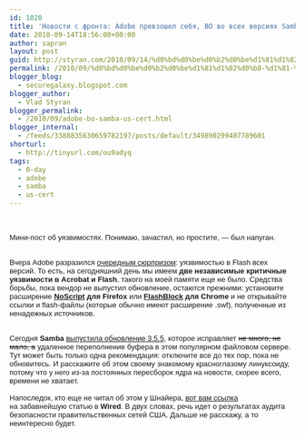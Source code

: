 ```yaml
---
id: 1020
title: 'Новости с фронта: Adobe превзошел себя, BO во всех версиях Samba, массовые уязвимости в US-CERT'
date: 2010-09-14T18:56:00+00:00
author: sapran
layout: post
guid: http://styran.com/2010/09/14/%d0%bd%d0%be%d0%b2%d0%be%d1%81%d1%82%d0%b8-%d1%81-%d1%84%d1%80%d0%be%d0%bd%d1%82%d0%b0-adobe-%d0%bf%d1%80%d0%b5%d0%b2%d0%b7%d0%be%d1%88%d0%b5%d0%bb-%d1%81%d0%b5%d0%b1%d1%8f-bo-%d0%b2%d0%be-%d0%b2/
permalink: /2010/09/%d0%bd%d0%be%d0%b2%d0%be%d1%81%d1%82%d0%b8-%d1%81-%d1%84%d1%80%d0%be%d0%bd%d1%82%d0%b0-adobe-%d0%bf%d1%80%d0%b5%d0%b2%d0%b7%d0%be%d1%88%d0%b5%d0%bb-%d1%81%d0%b5%d0%b1%d1%8f-bo-%d0%b2%d0%be-%d0%b2/
blogger_blog:
  - securegalaxy.blogspot.com
blogger_author:
  - Vlad Styran
blogger_permalink:
  - /2010/09/adobe-bo-samba-us-cert.html
blogger_internal:
  - /feeds/3388835630659782197/posts/default/349890299407789601
shorturl:
  - http://tinyurl.com/ou9adyq
tags:
  - 0-day
  - adobe
  - samba
  - us-cert
---
```

<span style="font-family: Arial; font-size: small;"><span style="font-size: 13px;"></span></span>  
<span style="font-family: Arial; font-size: small;"><span style="font-size: 13px;"> 

<div>
  <span style="font-family: Arial; font-size: small;"><span style="font-size: 13px;">Мини-пост об уязвимостях. Понимаю, зачастил, но простите, &#8212; был напуган.</span></span>
</div>

<div>
  <span style="font-family: Arial; font-size: small;"><span style="font-size: 13px;"><br /></span></span>
</div>

<p>
  </span></span><span style="font-family: Arial; font-size: small;"><span style="font-size: 13px;">Вчера Adobe разразился <a href="https://www.adobe.com/support/security/advisories/apsa10-03.html">очередным сюрпризом</a>:&nbsp;уязвимостью в Flash всех версий. То есть, на сегодняшний день мы имеем <b>две независимые критичные уязвимости в Acrobat и Flash</b>, такого на моей памяти еще не было. Средства борьбы, пока вендор не выпустил обновление, остаются прежними: установите расширение <b><a href="http://draft.blogger.com/goog_1180003150">NoScript</a><span style="font-weight: normal;">&nbsp;</span></b><b>для Firefox</b> или <b><a href="https://chrome.google.com/extensions/detail/cdngiadmnkhgemkimkhiilgffbjijcie?hl=ru">FlashBlock</a> для Chrome</b> и не открывайте ссылки и flash-файлы (которые обычно имеют расширение .swf), полученные из ненадежных источников.</span></span> 
  
  <div>
    <span style="font-family: Arial; font-size: small;"><span style="font-size: 13px;"><br /></span></span>
  </div>
  
  <div>
    <span style="font-family: Arial; font-size: small;"><span style="font-size: 13px;">Сегодня <b>Samba </b><a href="https://us1.samba.org/samba/history/samba-3.5.5.html">выпустила обновление 3.5.5</a>, которое исправляет <s>не много, не мало, а</s> удаленное переполнение буфера в этом популярном файловом сервере. Тут может быть только одна рекомендация: отключите все до тех пор, пока не обновитесь. И расскажите об этом своему знакомому красноглазому линуксоиду, потому что у него из-за постоянных пересборок ядра на новости, скорее всего, времени не хватает.</span></span>
  </div>
  
  <div>
    <span style="font-family: Arial; font-size: small;"><span style="font-size: 13px;"><br /></span></span>
  </div>
  
  <div>
    <span style="font-family: Arial; font-size: small;"><span style="font-size: 13px;">Напоследок, кто еще не читал об этом у Шнайера, <a href="http://www.wired.com/threatlevel/2010/09/us-cert/">вот вам ссылка</a> на&nbsp;забавнейшую&nbsp;статью в <b>Wired</b>. В двух словах, речь идет о результатах аудита безопасности правительственных сетей США. Дальше не расскажу, а то неинтересно будет.</span></span>
  </div>
  
  <div class="addtoany_share_save_container addtoany_content_bottom">
    <div class="a2a_kit a2a_kit_size_32 addtoany_list a2a_target" id="wpa2a_121">
      <a class="a2a_button_facebook" href="http://www.addtoany.com/add_to/facebook?linkurl=https%3A%2F%2Fblog.styran.com%2F2010%2F09%2F%25d0%25bd%25d0%25be%25d0%25b2%25d0%25be%25d1%2581%25d1%2582%25d0%25b8-%25d1%2581-%25d1%2584%25d1%2580%25d0%25be%25d0%25bd%25d1%2582%25d0%25b0-adobe-%25d0%25bf%25d1%2580%25d0%25b5%25d0%25b2%25d0%25b7%25d0%25be%25d1%2588%25d0%25b5%25d0%25bb-%25d1%2581%25d0%25b5%25d0%25b1%25d1%258f-bo-%25d0%25b2%25d0%25be-%25d0%25b2%2F&linkname=%D0%9D%D0%BE%D0%B2%D0%BE%D1%81%D1%82%D0%B8%20%D1%81%20%D1%84%D1%80%D0%BE%D0%BD%D1%82%D0%B0%3A%20Adobe%20%D0%BF%D1%80%D0%B5%D0%B2%D0%B7%D0%BE%D1%88%D0%B5%D0%BB%20%D1%81%D0%B5%D0%B1%D1%8F%2C%20BO%20%D0%B2%D0%BE%20%D0%B2%D1%81%D0%B5%D1%85%20%D0%B2%D0%B5%D1%80%D1%81%D0%B8%D1%8F%D1%85%20Samba%2C%20%D0%BC%D0%B0%D1%81%D1%81%D0%BE%D0%B2%D1%8B%D0%B5%20%D1%83%D1%8F%D0%B7%D0%B2%D0%B8%D0%BC%D0%BE%D1%81%D1%82%D0%B8%20%D0%B2%20US-CERT" title="Facebook" rel="nofollow" target="_blank"></a><a class="a2a_button_twitter" href="http://www.addtoany.com/add_to/twitter?linkurl=https%3A%2F%2Fblog.styran.com%2F2010%2F09%2F%25d0%25bd%25d0%25be%25d0%25b2%25d0%25be%25d1%2581%25d1%2582%25d0%25b8-%25d1%2581-%25d1%2584%25d1%2580%25d0%25be%25d0%25bd%25d1%2582%25d0%25b0-adobe-%25d0%25bf%25d1%2580%25d0%25b5%25d0%25b2%25d0%25b7%25d0%25be%25d1%2588%25d0%25b5%25d0%25bb-%25d1%2581%25d0%25b5%25d0%25b1%25d1%258f-bo-%25d0%25b2%25d0%25be-%25d0%25b2%2F&linkname=%D0%9D%D0%BE%D0%B2%D0%BE%D1%81%D1%82%D0%B8%20%D1%81%20%D1%84%D1%80%D0%BE%D0%BD%D1%82%D0%B0%3A%20Adobe%20%D0%BF%D1%80%D0%B5%D0%B2%D0%B7%D0%BE%D1%88%D0%B5%D0%BB%20%D1%81%D0%B5%D0%B1%D1%8F%2C%20BO%20%D0%B2%D0%BE%20%D0%B2%D1%81%D0%B5%D1%85%20%D0%B2%D0%B5%D1%80%D1%81%D0%B8%D1%8F%D1%85%20Samba%2C%20%D0%BC%D0%B0%D1%81%D1%81%D0%BE%D0%B2%D1%8B%D0%B5%20%D1%83%D1%8F%D0%B7%D0%B2%D0%B8%D0%BC%D0%BE%D1%81%D1%82%D0%B8%20%D0%B2%20US-CERT" title="Twitter" rel="nofollow" target="_blank"></a><a class="a2a_button_google_plus" href="http://www.addtoany.com/add_to/google_plus?linkurl=https%3A%2F%2Fblog.styran.com%2F2010%2F09%2F%25d0%25bd%25d0%25be%25d0%25b2%25d0%25be%25d1%2581%25d1%2582%25d0%25b8-%25d1%2581-%25d1%2584%25d1%2580%25d0%25be%25d0%25bd%25d1%2582%25d0%25b0-adobe-%25d0%25bf%25d1%2580%25d0%25b5%25d0%25b2%25d0%25b7%25d0%25be%25d1%2588%25d0%25b5%25d0%25bb-%25d1%2581%25d0%25b5%25d0%25b1%25d1%258f-bo-%25d0%25b2%25d0%25be-%25d0%25b2%2F&linkname=%D0%9D%D0%BE%D0%B2%D0%BE%D1%81%D1%82%D0%B8%20%D1%81%20%D1%84%D1%80%D0%BE%D0%BD%D1%82%D0%B0%3A%20Adobe%20%D0%BF%D1%80%D0%B5%D0%B2%D0%B7%D0%BE%D1%88%D0%B5%D0%BB%20%D1%81%D0%B5%D0%B1%D1%8F%2C%20BO%20%D0%B2%D0%BE%20%D0%B2%D1%81%D0%B5%D1%85%20%D0%B2%D0%B5%D1%80%D1%81%D0%B8%D1%8F%D1%85%20Samba%2C%20%D0%BC%D0%B0%D1%81%D1%81%D0%BE%D0%B2%D1%8B%D0%B5%20%D1%83%D1%8F%D0%B7%D0%B2%D0%B8%D0%BC%D0%BE%D1%81%D1%82%D0%B8%20%D0%B2%20US-CERT" title="Google+" rel="nofollow" target="_blank"></a><a class="a2a_button_linkedin" href="http://www.addtoany.com/add_to/linkedin?linkurl=https%3A%2F%2Fblog.styran.com%2F2010%2F09%2F%25d0%25bd%25d0%25be%25d0%25b2%25d0%25be%25d1%2581%25d1%2582%25d0%25b8-%25d1%2581-%25d1%2584%25d1%2580%25d0%25be%25d0%25bd%25d1%2582%25d0%25b0-adobe-%25d0%25bf%25d1%2580%25d0%25b5%25d0%25b2%25d0%25b7%25d0%25be%25d1%2588%25d0%25b5%25d0%25bb-%25d1%2581%25d0%25b5%25d0%25b1%25d1%258f-bo-%25d0%25b2%25d0%25be-%25d0%25b2%2F&linkname=%D0%9D%D0%BE%D0%B2%D0%BE%D1%81%D1%82%D0%B8%20%D1%81%20%D1%84%D1%80%D0%BE%D0%BD%D1%82%D0%B0%3A%20Adobe%20%D0%BF%D1%80%D0%B5%D0%B2%D0%B7%D0%BE%D1%88%D0%B5%D0%BB%20%D1%81%D0%B5%D0%B1%D1%8F%2C%20BO%20%D0%B2%D0%BE%20%D0%B2%D1%81%D0%B5%D1%85%20%D0%B2%D0%B5%D1%80%D1%81%D0%B8%D1%8F%D1%85%20Samba%2C%20%D0%BC%D0%B0%D1%81%D1%81%D0%BE%D0%B2%D1%8B%D0%B5%20%D1%83%D1%8F%D0%B7%D0%B2%D0%B8%D0%BC%D0%BE%D1%81%D1%82%D0%B8%20%D0%B2%20US-CERT" title="LinkedIn" rel="nofollow" target="_blank"></a><a class="a2a_dd addtoany_share_save" href="https://www.addtoany.com/share"></a>
    </div>
  </div>